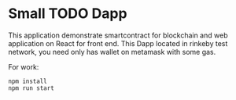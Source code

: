 # Small TODO Dapp

This application demonstrate smartcontract for blockchain and web application on React for front end.
This Dapp located in rinkeby test network, you need only has wallet on metamask with some gas.

For work:

```shell
npm install
npm run start
```
